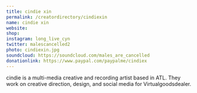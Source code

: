 ```yaml
---
title: cindie xin
permalink: /creatordirectory/cindiexin
name: cindie xin
website: 
shop:
instagram: long_live_cyn
twitter: malescancelled2
photo: cindiexin.jpg
soundcloud: https://soundcloud.com/males_are_cancelled
donationlink: https://www.paypal.com/paypalme/cindiex
---
```

cindie is a multi-media creative and recording artist based in ATL. They work on creative direction, design, and social media for Virtualgoodsdealer.